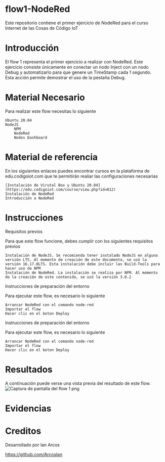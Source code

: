 # flow1-NodeRed
Este repositorio contiene el primer ejercicio de NodeRed para el curso Internet de las Cosas de Código IoT
# Introducción
El flow 1 representa el primer ejercicio a realizar con NodeRed. Este ejercicio consiste únicamente en conectar un nodo Inject con un nodo Debug y automatizarlo para que genere un TimeStamp cada 1 segundo. Esta acción permite demostrar el uso de la pestaña Debug.
# Material Necesario
Para realizar este flow necesitas lo siguiente

    Ubuntu 20.04
    NodeJS
        NPM
        NodeRed
        Nodos Dashboard
# Material de referencia
En los siguientes enlaces puedes encontrar cursos en la plataforma de edu.codigoiot.com que te permitirán realiar las configuraciones necesarias



    [Instalación de Virutal Box y Ubuntu 20.04](https://edu.codigoiot.com/course/view.php?id=812)
    Instalación de NodeRed
    Introducción a NodeRed


# Instrucciones
Requisitos previos

Para que este flow funcione, debes cumplir con los siguientes requisitos previos

    Instalación de NodeJS. Se recomienda tener instalado NodeJS en alguna versión LTS. Al momento de creación de este documento, se usó la versión 16.17.0LTS. Esta instalación debe incluir las Build-Tools para hacer uso de NPM
    Instalación de NodeRed. La instalación se realiza por NPM. Al momento de la creación de este contenido, se usó la versión 3.0.2

Instrucciones de preparación del entorno

Para ejecutar este flow, es necesario lo siguiente

    Arrancar NodeRed con el comando node-red
    Importar el flow
    Hacer clic en el boton Deploy

Instrucciones de preparación del entorno

Para ejecutar este flow, es necesario lo siguiente

    Arrancar NodeRed con el comando node-red
    Importar el flow
    Hacer clic en el boton Deploy
    
    
# Resultados
A continuación puede verse una vista previa del resultado de este flow.
![Captura de pantalla del flow 1 png](https://user-images.githubusercontent.com/111370977/186702217-c75cd50c-6cbc-4688-a2db-eda514dd24e5.png)


# Evidencias

# Creditos
Desarrollado por Ian Arcos

https://github.com/ArcosIan

